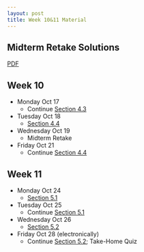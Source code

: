 ```yaml
---
layout: post
title: Week 10&11 Material
---
```


## Midterm Retake Solutions

[PDF]({{site.baseurl}}public/solutions/midterm-retake.pdf)

## Week 10

- Monday Oct 17
    - Continue [Section 4.3]({{site.baseurl}}part4/#polar-coordinates)
- Tuesday Oct 18
    - [Section 4.4]({{site.baseurl}}part4/#areas-and-lengths-using-polar-coordinates)
- Wednesday Oct 19
    - Midterm Retake
- Friday Oct 21
    - Continue [Section 4.4]({{site.baseurl}}part4/#areas-and-lengths-using-polar-coordinates)

## Week 11

- Monday Oct 24
    - [Section 5.1]({{site.baseurl}}part5/#sequences)
- Tuesday Oct 25
    - Continue [Section 5.1]({{site.baseurl}}part5/#sequences)
- Wednesday Oct 26
    - [Section 5.2]({{site.baseurl}}part5/#computing-limits-of-sequences)
- Friday Oct 28 (electronically)
    - Continue [Section 5.2]({{site.baseurl}}part5/#computing-limits-of-sequences); Take-Home Quiz
